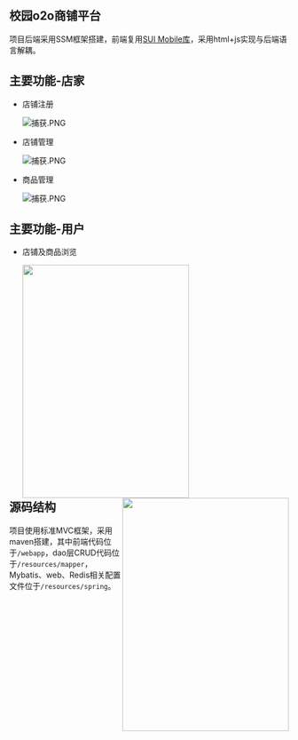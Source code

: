 ## 校园o2o商铺平台

项目后端采用SSM框架搭建，前端复用[SUI Mobile库](http://m.sui.taobao.org/)，采用html+js实现与后端语言解耦。

## 主要功能-店家

* 店铺注册

  ![捕获.PNG](https://i.loli.net/2020/02/16/3tHVDOCm5YMIpf1.png)

* 店铺管理

  ![捕获.PNG](https://i.loli.net/2020/02/16/B4DioGlHOSPfmNw.png)

* 商品管理

  ![捕获.PNG](https://i.loli.net/2020/02/16/5lgxeHQPVq2pkIT.png)

## 主要功能-用户

* 店铺及商品浏览

  <img src="https://i.loli.net/2020/02/16/TtedFMEK3ihDy6P.png" align="left" width="300" height = "420"/><img src="https://i.loli.net/2020/02/16/kyNlhJUecuFiAvm.png" align="right" width="300" height = "420"/>

​                                                                                                                                                                                                                                                                                            

​                                                                                                                                                            

​                                                                                                                          

​                                                                                                                             

​                                                                                                                                    

​                                                                                                                                    

​                                                                                                                                 

​                                                                                                                                  

​                                                                                                                                  

​                                                                                                                                 

​                                                                                                                                                                                                                                                                       

​                                                                                                                                   

<br />

## 源码结构

项目使用标准MVC框架，采用maven搭建，其中前端代码位于`/webapp`，dao层CRUD代码位于`/resources/mapper`，Mybatis、web、Redis相关配置文件位于`/resources/spring`。